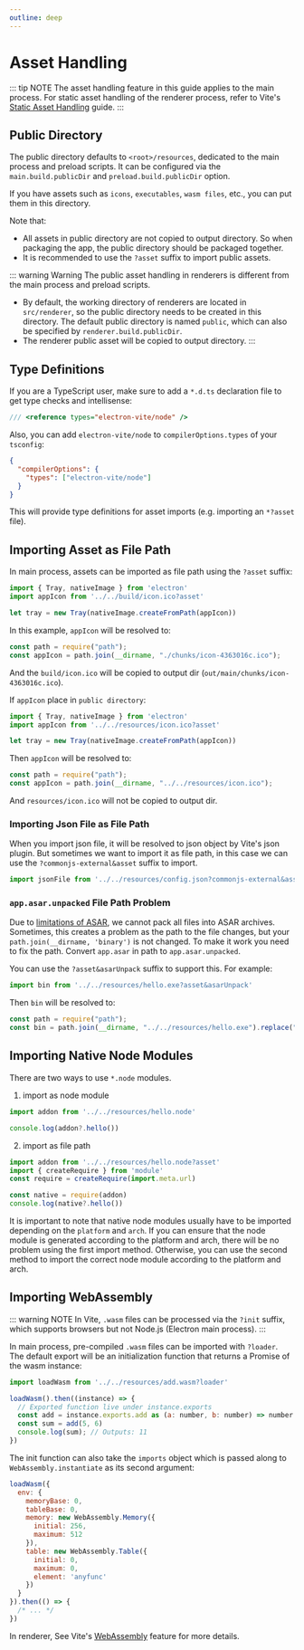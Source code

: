 ```yaml
---
outline: deep
---
```


# Asset Handling

::: tip NOTE
The asset handling feature in this guide applies to the main process. For static asset handling of the renderer process, refer to Vite's [Static Asset Handling](https://vitejs.dev/guide/assets.html) guide.
:::

## Public Directory

The public directory defaults to `<root>/resources`, dedicated to the main process and preload scripts. It can be configured via the `main.build.publicDir` and `preload.build.publicDir` option.

If you have assets such as `icons`, `executables`, `wasm files`, etc., you can put them in this directory.

Note that:

- All assets in public directory are not copied to output directory. So when packaging the app, the public directory should be packaged together.
- It is recommended to use the `?asset` suffix to import public assets.

::: warning Warning
The public asset handling in renderers is different from the main process and preload scripts.

- By default, the working directory of renderers are located in `src/renderer`, so the public directory needs to be created in this directory. The default public directory is named `public`, which can also be specified by `renderer.build.publicDir`.
- The renderer public asset will be copied to output directory.
:::

## Type Definitions

If you are a TypeScript user, make sure to add a `*.d.ts` declaration file to get type checks and intellisense:

```js
/// <reference types="electron-vite/node" />
```

Also, you can add `electron-vite/node` to `compilerOptions.types` of your `tsconfig`:

```json
{
  "compilerOptions": {
    "types": ["electron-vite/node"]
  }
}
```

This will provide type definitions for asset imports (e.g. importing an `*?asset` file).

## Importing Asset as File Path

In main process, assets can be imported as file path using the `?asset` suffix:

```js {2}
import { Tray, nativeImage } from 'electron'
import appIcon from '../../build/icon.ico?asset'

let tray = new Tray(nativeImage.createFromPath(appIcon))
```

In this example, `appIcon` will be resolved to:

```js
const path = require("path");
const appIcon = path.join(__dirname, "./chunks/icon-4363016c.ico");
```

And the `build/icon.ico` will be copied to output dir (`out/main/chunks/icon-4363016c.ico`).

If `appIcon` place in `public directory`:

```js {2}
import { Tray, nativeImage } from 'electron'
import appIcon from '../../resources/icon.ico?asset'

let tray = new Tray(nativeImage.createFromPath(appIcon))
```

Then `appIcon` will be resolved to:

```js
const path = require("path");
const appIcon = path.join(__dirname, "../../resources/icon.ico");
```

And `resources/icon.ico` will not be copied to output dir.

### Importing Json File as File Path

When you import json file, it will be resolved to json object by Vite's json plugin. But sometimes we want to import it as file path, in this case we can use the `?commonjs-external&asset` suffix to import.

```js
import jsonFile from '../../resources/config.json?commonjs-external&asset'
```

### `app.asar.unpacked` File Path Problem

Due to [limitations of ASAR](https://www.electronjs.org/docs/latest/tutorial/asar-archives#limitations-of-the-node-api), we cannot pack all files into ASAR archives. Sometimes, this creates a problem as the path to the file changes, but your `path.join(__dirname, 'binary')` is not changed. To make it work you need to fix the path. Convert `app.asar` in path to `app.asar.unpacked`.

You can use the `?asset&asarUnpack` suffix to support this. For example:

```js
import bin from '../../resources/hello.exe?asset&asarUnpack'
```

Then `bin` will be resolved to:

```js
const path = require("path");
const bin = path.join(__dirname, "../../resources/hello.exe").replace("app.asar", "app.asar.unpacked");
```

## Importing Native Node Modules

There are two ways to use `*.node` modules.

1. import as node module

```js
import addon from '../../resources/hello.node'

console.log(addon?.hello())
```

2. import as file path

```js
import addon from '../../resources/hello.node?asset'
import { createRequire } from 'module'
const require = createRequire(import.meta.url)

const native = require(addon)
console.log(native?.hello())
```

It is important to note that native node modules usually have to be imported depending on the `platform` and `arch`. If you can ensure that the node module is generated according to the platform and arch, there will be no problem using the first import method. Otherwise, you can use the second method to import the correct node module according to the platform and arch.

## Importing WebAssembly

::: warning NOTE
In Vite, `.wasm` files can be processed via the `?init` suffix, which supports browsers but not Node.js (Electron main process).
:::

In main process, pre-compiled `.wasm` files can be imported with `?loader`. The default export will be an initialization function that returns a Promise of the wasm instance:

```js
import loadWasm from '../../resources/add.wasm?loader'

loadWasm().then((instance) => {
  // Exported function live under instance.exports
  const add = instance.exports.add as (a: number, b: number) => number
  const sum = add(5, 6)
  console.log(sum); // Outputs: 11
})
```

The init function can also take the `imports` object which is passed along to `WebAssembly.instantiate` as its second argument:

```js
loadWasm({
  env: {
    memoryBase: 0,
    tableBase: 0,
    memory: new WebAssembly.Memory({
      initial: 256,
      maximum: 512
    }),
    table: new WebAssembly.Table({
      initial: 0,
      maximum: 0,
      element: 'anyfunc'
    })
  }
}).then(() => {
  /* ... */
})
```

In renderer, See Vite's [WebAssembly](https://vitejs.dev/guide/features.html#webassembly) feature for more details.
